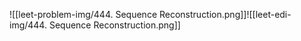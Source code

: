 ![[leet-problem-img/444. Sequence Reconstruction.png]]![[leet-edi-img/444. Sequence Reconstruction.png]]